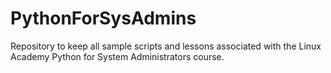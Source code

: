 # PythonForSysAdmins

Repository to keep all sample scripts and lessons associated with the Linux Academy Python for System Administrators course.
